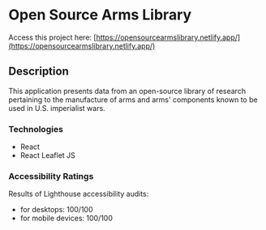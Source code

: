 # Open Source Arms Library

Access this project here: [https://opensourcearmslibrary.netlify.app/](https://opensourcearmslibrary.netlify.app/)

## Description

This application presents data from an open-source library of
research pertaining to the manufacture of arms and arms' components
known to be used in U.S. imperialist wars.

### Technologies

- React
- React Leaflet JS

### Accessibility Ratings

Results of Lighthouse accessibility audits:

- for desktops: 100/100
- for mobile devices: 100/100
